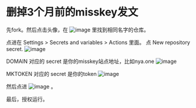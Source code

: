 # 删掉3个月前的misskey发文

先fork。然后点击头像，在 ![image](https://github.com/dbdowjfb/misskey-purger/assets/111195758/542bbcd3-e07a-491a-8f2f-6b5a66c91515) 里找到相同名字的仓库。


点进在 Settings > Secrets and variables > Actions 里面。 点 New repository secret.
![image](https://github.com/dbdowjfb/misskey-purger/assets/111195758/e0b51062-e80e-4a62-a20d-fb4dd94919f6)

DOMAIN 对应的 secret 是你的misskey站点地址，比如nya.one
![image](https://github.com/dbdowjfb/misskey-purger/assets/111195758/045957ba-e410-4a35-8c72-8ae83034ed00)

MKTOKEN 对应的 secret 是你的token
![image](https://github.com/dbdowjfb/misskey-purger/assets/111195758/cf86f2be-9e18-4c52-8a03-8bfd47acff61)

然后点进 
![image](https://github.com/dbdowjfb/misskey-purger/assets/111195758/7f01b0c9-0cba-4c53-a12b-2415ccdf5ec8)
。

最后，授权运行。




